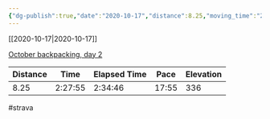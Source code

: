 ```yaml
---
{"dg-publish":true,"date":"2020-10-17","distance":8.25,"moving_time":"2:27:55","elapsed_time":"2:34:46","pace":"17:55","total_elevation_gain":336,"url":"https://www.strava.com/activities/4208071748","permalink":"/01-personal/strava/2020-10-17-october-backpacking-day-2/","dgPassFrontmatter":true}
---
```



[[2020-10-17\|2020-10-17]]

[October backpacking, day 2](https://www.strava.com/activities/4208071748)

| Distance | Time    | Elapsed Time | Pace  | Elevation |
| -------- | ------- | ------------ | ----- | --------- |
| 8.25     | 2:27:55 | 2:34:46      | 17:55 | 336       |




#strava
